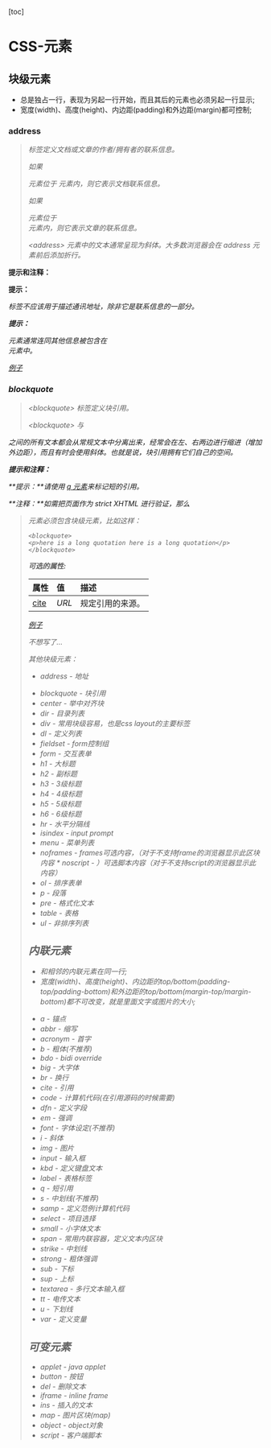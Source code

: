 [toc]

# CSS-元素

## 块级元素

- 总是独占一行，表现为另起一行开始，而且其后的元素也必须另起一行显示;
- 宽度(width)、高度(height)、内边距(padding)和外边距(margin)都可控制;

### address

> <address> 标签定义文档或文章的作者/拥有者的联系信息。
>
> 如果 <address> 元素位于 <body> 元素内，则它表示文档联系信息。
>
> 如果 <address> 元素位于 <article> 元素内，则它表示文章的联系信息。
>
> \<address> 元素中的文本通常呈现为斜体。大多数浏览器会在 address 元素前后添加折行。

**提示和注释：**

**提示：**<address> 标签不应该用于描述通讯地址，除非它是联系信息的一部分。

**提示：**<address> 元素通常连同其他信息被包含在 <footer> 元素中。

[例子](https://www.w3school.com.cn/tiy/t.asp?f=html_address)

### blockquote

> \<blockquote> 标签定义块引用。
>
> \<blockquote> 与 </blockquote> 之间的所有文本都会从常规文本中分离出来，经常会在左、右两边进行缩进（增加外边距），而且有时会使用斜体。也就是说，块引用拥有它们自己的空间。

**提示和注释：**

**提示：**请使用 [q 元素](https://www.w3school.com.cn/tags/tag_q.asp)来标记短的引用。

**注释：**如需把页面作为 strict XHTML 进行验证，那么 <blockquote> 元素必须包含块级元素，比如这样：

```
<blockquote>
<p>here is a long quotation here is a long quotation</p>
</blockquote>
```

**可选的属性:**

| 属性                                                         | 值    | 描述             |
| :----------------------------------------------------------- | :---- | :--------------- |
| [cite](https://www.w3school.com.cn/tags/att_blockquote_cite.asp) | *URL* | 规定引用的来源。 |

[例子](https://www.w3school.com.cn/tiy/t.asp?f=html_blockquote)

不想写了... 

其他块级元素：

+ address - 地址 

* blockquote - 块引用 
* center - 举中对齐块 
* dir - 目录列表 
* div - 常用块级容易，也是css layout的主要标签 
* dl - 定义列表 
* fieldset - form控制组 
* form - 交互表单 
* h1 - 大标题 
* h2 - 副标题 
* h3 - 3级标题 
* h4 - 4级标题 
* h5 - 5级标题 
* h6 - 6级标题 
* hr - 水平分隔线 
* isindex - input prompt 
* menu - 菜单列表 
* noframes - frames可选内容，（对于不支持frame的浏览器显示此区块内容 * noscript - ）可选脚本内容（对于不支持script的浏览器显示此内容）
* ol - 排序表单
* p - 段落 
* pre - 格式化文本 
* table - 表格 
* ul - 非排序列表

## 内联元素

- 和相邻的内联元素在同一行;
- 宽度(width)、高度(height)、内边距的top/bottom(padding-top/padding-bottom)和外边距的top/bottom(margin-top/margin-bottom)都不可改变，就是里面文字或图片的大小;

* a - 锚点 
* abbr - 缩写 
* acronym - 首字 
* b - 粗体(不推荐) 
* bdo - bidi override 
* big - 大字体 
* br - 换行 
* cite - 引用 
* code - 计算机代码(在引用源码的时候需要) 
* dfn - 定义字段 
* em - 强调 
* font - 字体设定(不推荐) 
* i - 斜体 
* img - 图片 
* input - 输入框 
* kbd - 定义键盘文本 
* label - 表格标签 
* q - 短引用 
* s - 中划线(不推荐) 
* samp - 定义范例计算机代码 
* select - 项目选择 
* small - 小字体文本 
* span - 常用内联容器，定义文本内区块 
* strike - 中划线 
* strong - 粗体强调 
* sub - 下标 
* sup - 上标 
* textarea - 多行文本输入框 
* tt - 电传文本 
* u - 下划线 
* var - 定义变量

## 可变元素

* applet - java applet 
* button - 按钮 
* del - 删除文本 
* iframe - inline frame 
* ins - 插入的文本 
* map - 图片区块(map) 
* object - object对象 
* script - 客户端脚本